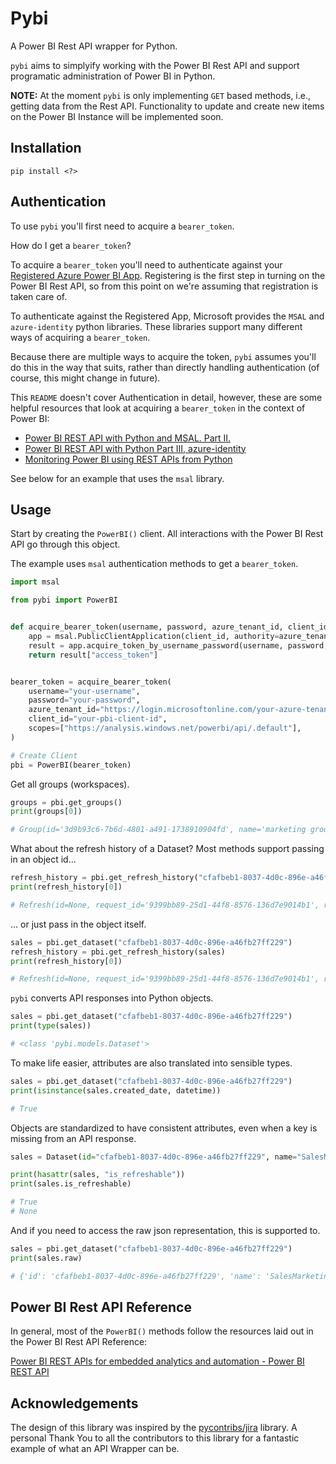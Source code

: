 # Pybi

A Power BI Rest API wrapper for Python. 

`pybi` aims to simplyify working with the Power BI Rest API and support programatic administration of Power BI in Python.

**NOTE:** At the moment `pybi` is only implementing `GET` based methods, i.e., getting data from the Rest API. Functionality to update and create new items on the Power BI Instance will be implemented soon.

## Installation

```console
pip install <?>
```


## Authentication

To use `pybi` you'll first need to acquire a `bearer_token`.

How do I get a `bearer_token`?

To acquire a `bearer_token` you'll need to authenticate against your [Registered Azure Power BI App](https://learn.microsoft.com/en-us/power-bi/developer/embedded/register-app?tabs=customers). Registering is the first step in turning on the Power BI Rest API, so from this point on we're assuming that registration is taken care of.

To authenticate against the Registered App, Microsoft provides the `MSAL` and `azure-identity` python libraries. These libraries support many different ways of acquiring a `bearer_token`.

Because there are multiple ways to acquire the token, `pybi` assumes you'll do this in the way that suits, rather than directly handling authentication (of course, this might change in future).

This `README` doesn't cover Authentication in detail, however, these are some helpful resources that look at acquiring a `bearer_token` in the context of Power BI:

* [Power BI REST API with Python and MSAL. Part II.](https://www.datalineo.com/post/power-bi-rest-api-with-python-and-msal-part-ii)
* [Power BI REST API with Python Part III, azure-identity](https://www.datalineo.com/post/power-bi-rest-api-with-python-part-iii-azure-identity)
* [Monitoring Power BI using REST APIs from Python](https://data-goblins.com/power-bi/power-bi-api-python)

See below for an example that uses the `msal` library.

## Usage

Start by creating the `PowerBI()` client. All interactions with the Power BI Rest API go through this object. 

The example uses `msal` authentication methods to get a `bearer_token`.
```python
import msal

from pybi import PowerBI


def acquire_bearer_token(username, password, azure_tenant_id, client_id, scopes):
    app = msal.PublicClientApplication(client_id, authority=azure_tenant_id)
    result = app.acquire_token_by_username_password(username, password, scopes)
    return result["access_token"]


bearer_token = acquire_bearer_token(
    username="your-username",
    password="your-password",
    azure_tenant_id="https://login.microsoftonline.com/your-azure-tenant-id",
    client_id="your-pbi-client-id",
    scopes=["https://analysis.windows.net/powerbi/api/.default"],
)

# Create Client
pbi = PowerBI(bearer_token)
```

Get all groups (workspaces).

```python
groups = pbi.get_groups()
print(groups[0])

# Group(id='3d9b93c6-7b6d-4801-a491-1738910904fd', name='marketing group', type='Workspace', ...)
```

What about the refresh history of a Dataset? Most methods support passing in an object id...

```python
refresh_history = pbi.get_refresh_history("cfafbeb1-8037-4d0c-896e-a46fb27ff229")
print(refresh_history[0])

# Refresh(id=None, request_id='9399bb89-25d1-44f8-8576-136d7e9014b1', refresh_type='ViaApi', ...)
```

... or just pass in the object itself.

```python
sales = pbi.get_dataset("cfafbeb1-8037-4d0c-896e-a46fb27ff229")
refresh_history = pbi.get_refresh_history(sales)
print(refresh_history[0])

# Refresh(id=None, request_id='9399bb89-25d1-44f8-8576-136d7e9014b1', refresh_type='ViaApi', ...)
```

`pybi` converts API responses into Python objects.

```python
sales = pbi.get_dataset("cfafbeb1-8037-4d0c-896e-a46fb27ff229")
print(type(sales))

# <class 'pybi.models.Dataset'>
```

To make life easier, attributes are also translated into sensible types.

```python
sales = pbi.get_dataset("cfafbeb1-8037-4d0c-896e-a46fb27ff229")
print(isinstance(sales.created_date, datetime))

# True
```

Objects are standardized to have consistent attributes, even when a key is missing from an API response.

```python
sales = Dataset(id="cfafbeb1-8037-4d0c-896e-a46fb27ff229", name="SalesMarketing")

print(hasattr(sales, "is_refreshable"))
print(sales.is_refreshable)

# True
# None
```

And if you need to access the raw json representation, this is supported to.

```python
sales = pbi.get_dataset("cfafbeb1-8037-4d0c-896e-a46fb27ff229")
print(sales.raw)

# {'id': 'cfafbeb1-8037-4d0c-896e-a46fb27ff229', 'name': 'SalesMarketing', 'addRowsAPIEnabled': False, ...},
```

## Power BI Rest API Reference

In general, most of the `PowerBI()` methods follow the resources laid out in the Power BI Rest API Reference:

[Power BI REST APIs for embedded analytics and automation - Power BI REST API](https://learn.microsoft.com/en-us/rest/api/power-bi/)

## Acknowledgements

The design of this library was inspired by the [pycontribs/jira](https://github.com/pycontribs/jira) library. A personal Thank You to all the contributors to this library for a fantastic example of what an API Wrapper can be.